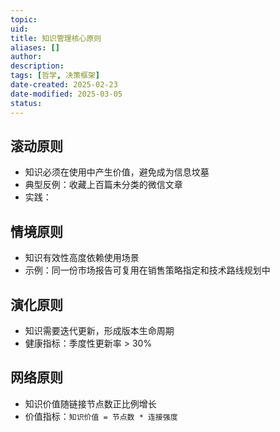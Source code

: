 ```yaml
---
topic: 
uid: 
title: 知识管理核心原则
aliases: []
author: 
description: 
tags: [哲学, 决策框架]
date-created: 2025-02-23
date-modified: 2025-03-05
status: 
---
```


## 滚动原则

- 知识必须在使用中产生价值，避免成为信息坟墓
- 典型反例：收藏上百篇未分类的微信文章
- 实践：

## 情境原则

- 知识有效性高度依赖使用场景
- 示例：同一份市场报告可复用在销售策略指定和技术路线规划中

## 演化原则

- 知识需要迭代更新，形成版本生命周期
- 健康指标：季度性更新率 > 30%

## 网络原则

- 知识价值随链接节点数正比例增长
- 价值指标：`知识价值 = 节点数 * 连接强度`
